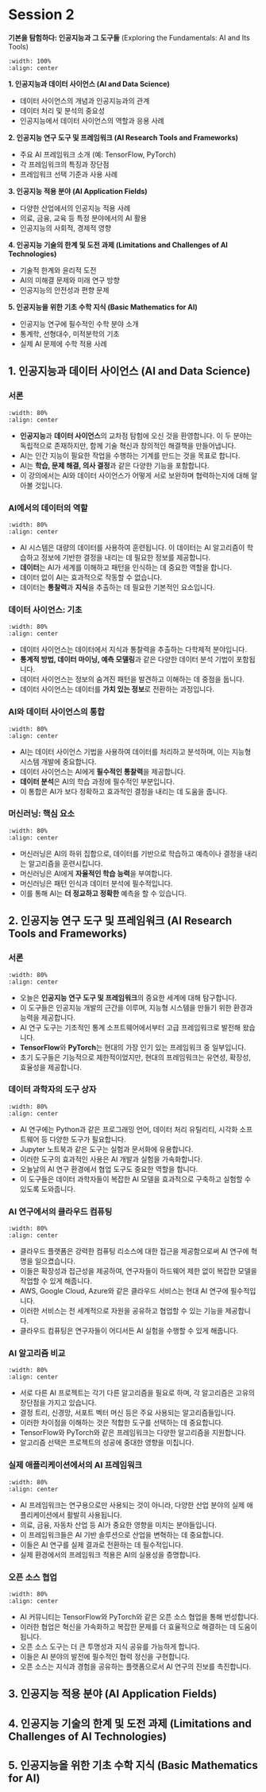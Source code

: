 # Session 2

**기본을 탐험하다: 인공지능과 그 도구들** (Exploring the Fundamentals: AI and Its Tools)

```{image} figs/image-2.png
:width: 100%
:align: center
```

**1. 인공지능과 데이터 사이언스 (AI and Data Science)**

- 데이터 사이언스의 개념과 인공지능과의 관계
- 데이터 처리 및 분석의 중요성
- 인공지능에서 데이터 사이언스의 역할과 응용 사례

**2. 인공지능 연구 도구 및 프레임워크 (AI Research Tools and Frameworks)**

- 주요 AI 프레임워크 소개 (예: TensorFlow, PyTorch)
- 각 프레임워크의 특징과 장단점
- 프레임워크 선택 기준과 사용 사례

**3. 인공지능 적용 분야 (AI Application Fields)**

- 다양한 산업에서의 인공지능 적용 사례
- 의료, 금융, 교육 등 특정 분야에서의 AI 활용
- 인공지능의 사회적, 경제적 영향

**4. 인공지능 기술의 한계 및 도전 과제 (Limitations and Challenges of AI Technologies)**

- 기술적 한계와 윤리적 도전
- AI의 미해결 문제와 미래 연구 방향
- 인공지능의 안전성과 편향 문제

**5. 인공지능을 위한 기초 수학 지식 (Basic Mathematics for AI)**

- 인공지능 연구에 필수적인 수학 분야 소개
- 통계학, 선형대수, 미적분학의 기초
- 실제 AI 문제에 수학 적용 사례

## 1. 인공지능과 데이터 사이언스 (AI and Data Science)

### 서론

```{image} figs/image-2-1-1.png
:width: 80%
:align: center
```

- **인공지능**과 **데이터 사이언스**의 교차점 탐험에 오신 것을 환영합니다. 이 두 분야는 독립적으로 존재하지만, 함께 기술 혁신과 창의적인 해결책을 만들어냅니다.
- AI는 인간 지능이 필요한 작업을 수행하는 기계를 만드는 것을 목표로 합니다.
- AI는 **학습, 문제 해결, 의사 결정**과 같은 다양한 기능을 포함합니다.
- 이 강의에서는 AI와 데이터 사이언스가 어떻게 서로 보완하며 협력하는지에 대해 알아볼 것입니다.

### AI에서의 데이터의 역할

```{image} figs/image-2-1-2.png
:width: 80%
:align: center
```

- AI 시스템은 대량의 데이터를 사용하여 훈련됩니다. 이 데이터는 AI 알고리즘이 학습하고 정보에 기반한 결정을 내리는 데 필요한 정보를 제공합니다.
- **데이터**는 AI가 세계를 이해하고 패턴을 인식하는 데 중요한 역할을 합니다.
- 데이터 없이 AI는 효과적으로 작동할 수 없습니다.
- 데이터는 **통찰력**과 **지식**을 추출하는 데 필요한 기본적인 요소입니다.

### 데이터 사이언스: 기초

```{image} figs/image-2-1-3.png
:width: 80%
:align: center
```

- 데이터 사이언스는 데이터에서 지식과 통찰력을 추출하는 다학제적 분야입니다.
- **통계적 방법, 데이터 마이닝, 예측 모델링**과 같은 다양한 데이터 분석 기법이 포함됩니다.
- 데이터 사이언스는 정보의 숨겨진 패턴을 발견하고 이해하는 데 중점을 둡니다.
- 데이터 사이언스는 데이터를 **가치 있는 정보**로 전환하는 과정입니다.

### AI와 데이터 사이언스의 통합

```{image} figs/image-2-1-4.png
:width: 80%
:align: center
```

- AI는 데이터 사이언스 기법을 사용하여 데이터를 처리하고 분석하며, 이는 지능형 시스템 개발에 중요합니다.
- 데이터 사이언스는 AI에게 **필수적인 통찰력**을 제공합니다.
- **데이터 분석**은 AI의 학습 과정에 필수적인 부분입니다.
- 이 통합은 AI가 보다 정확하고 효과적인 결정을 내리는 데 도움을 줍니다.

### 머신러닝: 핵심 요소

```{image} figs/image-2-1-5.png
:width: 80%
:align: center
```

- 머신러닝은 AI의 하위 집합으로, 데이터를 기반으로 학습하고 예측이나 결정을 내리는 알고리즘을 훈련시킵니다.
- 머신러닝은 AI에게 **자율적인 학습 능력**을 부여합니다.
- 머신러닝은 패턴 인식과 데이터 분석에 필수적입니다.
- 이를 통해 AI는 **더 정교하고 정확한** 예측을 할 수 있습니다.

## 2. 인공지능 연구 도구 및 프레임워크 (AI Research Tools and Frameworks)

### 서론

```{image} figs/image-2-2-1.png
:width: 80%
:align: center
```

- 오늘은 **인공지능 연구 도구 및 프레임워크**의 중요한 세계에 대해 탐구합니다.
- 이 도구들은 인공지능 개발의 근간을 이루며, 지능형 시스템을 만들기 위한 환경과 능력을 제공합니다.
- AI 연구 도구는 기초적인 통계 소프트웨어에서부터 고급 프레임워크로 발전해 왔습니다.
- **TensorFlow**와 **PyTorch**는 현대의 가장 인기 있는 프레임워크 중 일부입니다.
- 초기 도구들은 기능적으로 제한적이었지만, 현대의 프레임워크는 유연성, 확장성, 효율성을 제공합니다.

### 데이터 과학자의 도구 상자

```{image} figs/image-2-2-2.png
:width: 80%
:align: center
```

- AI 연구에는 Python과 같은 프로그래밍 언어, 데이터 처리 유틸리티, 시각화 소프트웨어 등 다양한 도구가 필요합니다.
- Jupyter 노트북과 같은 도구는 실험과 문서화에 유용합니다.
- 이러한 도구의 효과적인 사용은 AI 개발과 실험을 가속화합니다.
- 오늘날의 AI 연구 환경에서 협업 도구도 중요한 역할을 합니다.
- 이 도구들은 데이터 과학자들이 복잡한 AI 모델을 효과적으로 구축하고 실험할 수 있도록 도와줍니다.

### AI 연구에서의 클라우드 컴퓨팅

```{image} figs/image-2-2-3.png
:width: 80%
:align: center
```

- 클라우드 플랫폼은 강력한 컴퓨팅 리소스에 대한 접근을 제공함으로써 AI 연구에 혁명을 일으켰습니다.
- 이들은 확장성과 접근성을 제공하여, 연구자들이 하드웨어 제한 없이 복잡한 모델을 작업할 수 있게 해줍니다.
- AWS, Google Cloud, Azure와 같은 클라우드 서비스는 현대 AI 연구에 필수적입니다.
- 이러한 서비스는 전 세계적으로 자원을 공유하고 협업할 수 있는 기능을 제공합니다.
- 클라우드 컴퓨팅은 연구자들이 어디서든 AI 실험을 수행할 수 있게 해줍니다.

### AI 알고리즘 비교

```{image} figs/image-2-2-4.png
:width: 80%
:align: center
```

- 서로 다른 AI 프로젝트는 각기 다른 알고리즘을 필요로 하며, 각 알고리즘은 고유의 장단점을 가지고 있습니다.
- 결정 트리, 신경망, 서포트 벡터 머신 등은 주요 사용되는 알고리즘들입니다.
- 이러한 차이점을 이해하는 것은 적합한 도구를 선택하는 데 중요합니다.
- TensorFlow와 PyTorch와 같은 프레임워크는 다양한 알고리즘을 지원합니다.
- 알고리즘 선택은 프로젝트의 성공에 중대한 영향을 미칩니다.

### 실제 애플리케이션에서의 AI 프레임워크

```{image} figs/image-2-2-5.png
:width: 80%
:align: center
```

- AI 프레임워크는 연구용으로만 사용되는 것이 아니라, 다양한 산업 분야의 실제 애플리케이션에서 활발히 사용됩니다.
- 의료, 금융, 자동차 산업 등 AI가 중요한 영향을 미치는 분야들입니다.
- 이 프레임워크들은 AI 기반 솔루션으로 산업을 변혁하는 데 중요합니다.
- 이들은 AI 연구를 실제 결과로 전환하는 데 필수적입니다.
- 실제 환경에서의 프레임워크 적용은 AI의 실용성을 증명합니다.

### 오픈 소스 협업

```{image} figs/image-2-2-7.png
:width: 80%
:align: center
```

- AI 커뮤니티는 TensorFlow와 PyTorch와 같은 오픈 소스 협업을 통해 번성합니다.
- 이러한 협업은 혁신을 가속화하고 복잡한 문제를 더 효율적으로 해결하는 데 도움이 됩니다.
- 오픈 소스 도구는 더 큰 투명성과 지식 공유를 가능하게 합니다.
- 이들은 AI 분야의 발전에 필수적인 협력 정신을 구현합니다.
- 오픈 소스는 지식과 경험을 공유하는 플랫폼으로서 AI 연구의 진보를 촉진합니다.

## 3. 인공지능 적용 분야 (AI Application Fields)

## 4. 인공지능 기술의 한계 및 도전 과제 (Limitations and Challenges of AI Technologies)

## 5. 인공지능을 위한 기초 수학 지식 (Basic Mathematics for AI)
